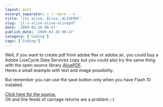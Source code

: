 ```yaml
---
layout: post
excerpt_separator: < !--more -->
title: 'Its alive, Alive, ALIVEPDF'
slug: 'it-s-alive-alive-alivepdf'
date: '2009-03-26 08:47'
publish_date: '2009-03-26 08:47'
category: ['Coding']
tags: ['Coding']
---
```

Well, if you want to create pdf from adobe flex or adobe air, you could buy a
Adobe LiveCycle Data Services copy but you could also try the same thing with
the open source library [AlivePDF](http://alivepdf.bytearray.org/ "Creating
PDF files with Adobe Flex").  
Heres a small example with text and image possibility.  
  
  
But remember you can use the save button only when you have Flash 10
installed.

[Click here for the
source.](http://www.iamboredsoiblog.eu/flexfiles/pdfimage/srcview/index.html
"Source PDF creation with Adobe Flex")  
Oh and line feeds of carriage returns are a problem ;-)

